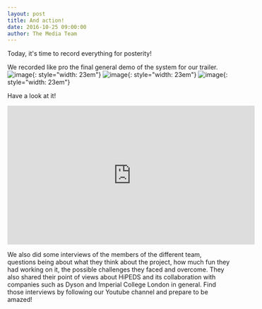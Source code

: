 ```yaml
---
layout: post
title: And action!
date: 2016-10-25 09:00:00
author: The Media Team
---
```

Today, it's time to record everything for posterity!

We recorded like pro the final general demo of the system for our trailer.
![image](/img/blog/2501.JPG){: style="width: 23em"}
![image](/img/blog/2502.JPG){: style="width: 23em"}
![image](/img/blog/2503.JPG){: style="width: 23em"}

Have a look at it!
<iframe width="560" height="315" src="https://www.youtube.com/watch?v=xGVRx2E9-TQ&feature=youtu.be" frameborder="0" allowfullscreen></iframe> 

We also did some interviews of the members of the different team, questions being about what they think about the project, how much fun they had working on it, the possible challenges they faced and overcome. They also shared their point of views about HiPEDS and its collaboration with companies such as Dyson and Imperial College London in general. Find those interviews by following our Youtube channel and prepare to be amazed! 

